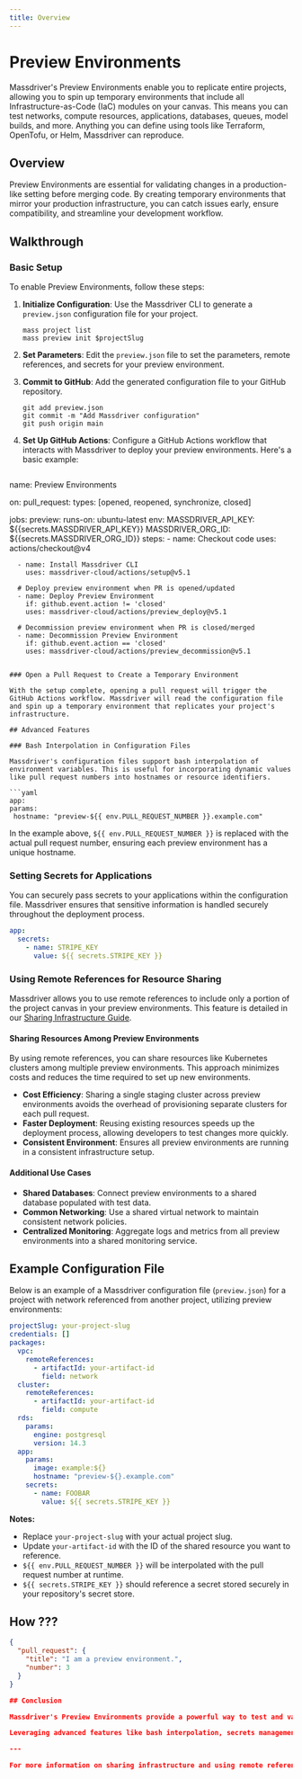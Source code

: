 ```yaml
---
title: Overview
---
```


# Preview Environments

Massdriver's Preview Environments enable you to replicate entire projects, allowing you to spin up temporary environments that include all Infrastructure-as-Code (IaC) modules on your canvas. This means you can test networks, compute resources, applications, databases, queues, model builds, and more. Anything you can define using tools like Terraform, OpenTofu, or Helm, Massdriver can reproduce.

## Overview

Preview Environments are essential for validating changes in a production-like setting before merging code. By creating temporary environments that mirror your production infrastructure, you can catch issues early, ensure compatibility, and streamline your development workflow.

## Walkthrough

### Basic Setup

To enable Preview Environments, follow these steps:

1. **Initialize Configuration**: Use the Massdriver CLI to generate a `preview.json` configuration file for your project.

   ```shell
   mass project list
   mass preview init $projectSlug
   ```

2. **Set Parameters**: Edit the `preview.json` file to set the parameters, remote references, and secrets for your preview environment.

3. **Commit to GitHub**: Add the generated configuration file to your GitHub repository.

   ```shell
   git add preview.json
   git commit -m "Add Massdriver configuration"
   git push origin main
   ```

4. **Set Up GitHub Actions**: Configure a GitHub Actions workflow that interacts with Massdriver to deploy your preview environments. Here's a basic example:

   ```yaml
name: Preview Environments

on:
  pull_request:
    types: [opened, reopened, synchronize, closed]

jobs:
  preview:
    runs-on: ubuntu-latest
    env:
      MASSDRIVER_API_KEY: ${{secrets.MASSDRIVER_API_KEY}}
      MASSDRIVER_ORG_ID: ${{secrets.MASSDRIVER_ORG_ID}}
    steps:
      - name: Checkout code
        uses: actions/checkout@v4

      - name: Install Massdriver CLI
        uses: massdriver-cloud/actions/setup@v5.1

      # Deploy preview environment when PR is opened/updated
      - name: Deploy Preview Environment
        if: github.event.action != 'closed'
        uses: massdriver-cloud/actions/preview_deploy@v5.1

      # Decommission preview environment when PR is closed/merged
      - name: Decommission Preview Environment
        if: github.event.action == 'closed'
        uses: massdriver-cloud/actions/preview_decommission@v5.1
   ```

### Open a Pull Request to Create a Temporary Environment

With the setup complete, opening a pull request will trigger the GitHub Actions workflow. Massdriver will read the configuration file and spin up a temporary environment that replicates your project's infrastructure.

## Advanced Features

### Bash Interpolation in Configuration Files

Massdriver's configuration files support bash interpolation of environment variables. This is useful for incorporating dynamic values like pull request numbers into hostnames or resource identifiers.

```yaml
app:
  params:
    hostname: "preview-${{ env.PULL_REQUEST_NUMBER }}.example.com"
```

In the example above, `${{ env.PULL_REQUEST_NUMBER }}` is replaced with the actual pull request number, ensuring each preview environment has a unique hostname.

### Setting Secrets for Applications

You can securely pass secrets to your applications within the configuration file. Massdriver ensures that sensitive information is handled securely throughout the deployment process.

```yaml
app:
  secrets:
    - name: STRIPE_KEY
      value: ${{ secrets.STRIPE_KEY }}
```

### Using Remote References for Resource Sharing

Massdriver allows you to use remote references to include only a portion of the project canvas in your preview environments. This feature is detailed in our [Sharing Infrastructure Guide](https://docs.massdriver.cloud/guides/sharing-infrastructure).

#### Sharing Resources Among Preview Environments

By using remote references, you can share resources like Kubernetes clusters among multiple preview environments. This approach minimizes costs and reduces the time required to set up new environments.

- **Cost Efficiency**: Sharing a single staging cluster across preview environments avoids the overhead of provisioning separate clusters for each pull request.
- **Faster Deployment**: Reusing existing resources speeds up the deployment process, allowing developers to test changes more quickly.
- **Consistent Environment**: Ensures all preview environments are running in a consistent infrastructure setup.

#### Additional Use Cases

- **Shared Databases**: Connect preview environments to a shared database populated with test data.
- **Common Networking**: Use a shared virtual network to maintain consistent network policies.
- **Centralized Monitoring**: Aggregate logs and metrics from all preview environments into a shared monitoring service.

## Example Configuration File

Below is an example of a Massdriver configuration file (`preview.json`) for a project with network referenced from another project, utilizing preview environments:

```yaml
projectSlug: your-project-slug
credentials: []
packages:
  vpc:
    remoteReferences:
      - artifactId: your-artifact-id
        field: network
  cluster:
    remoteReferences:
      - artifactId: your-artifact-id
        field: compute
  rds:
    params:
      engine: postgresql
      version: 14.3
  app:
    params:
      image: example:${}
      hostname: "preview-${}.example.com"
    secrets:
      - name: FOOBAR
        value: ${{ secrets.STRIPE_KEY }}
```

**Notes:**

- Replace `your-project-slug` with your actual project slug.
- Update `your-artifact-id` with the ID of the shared resource you want to reference.
- `${{ env.PULL_REQUEST_NUMBER }}` will be interpolated with the pull request number at runtime.
- `${{ secrets.STRIPE_KEY }}` should reference a secret stored securely in your repository's secret store.

## How ???


```json
{
  "pull_request": {
    "title": "I am a preview environment.",
    "number": 3
  }
}

## Conclusion

Massdriver's Preview Environments provide a powerful way to test and validate changes in a safe, isolated environment. By replicating your entire project infrastructure, you can ensure that code changes behave as expected before they reach production.

Leveraging advanced features like bash interpolation, secrets management, and remote references, you can customize your preview environments to fit your development workflow seamlessly.

---

For more information on sharing infrastructure and using remote references, refer to our [Sharing Infrastructure Guide](https://docs.massdriver.cloud/guides/sharing-infrastructure). If you have any questions or need assistance, feel free to reach out to our support team.